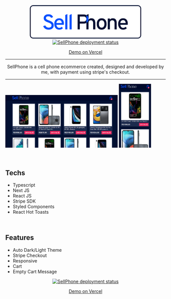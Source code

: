 <div align="center">
  <img 
    src="https://raw.githubusercontent.com/fernandohos/sellphone/253b55b8e2e256b6a085a6f43a235748c0a43a09/.github/github-title.svg" 
    alt="sellphone title" 
    width="350px"
  />
</div>


<div align="center">
  <a href="https://sell-phone.vercel.app">
    <img src="https://therealsujitk-vercel-badge.vercel.app/?app=sell-phone&style=for-the-badge" alt="SellPhone deployment status" />
    <p>Demo on Vercel</p>
  </a>
</div>

***

<p align="center">SellPhone is a cell phone ecommerce created, designed and developed by me, with payment using stripe's checkout.</p>

***

<div>
  <img src="https://github.com/fernandohos/sellphone/blob/main/.github/desktop.png?raw=true" alt="sellphone desktop screenshot" width="70%" />
  <img src="https://github.com/fernandohos/sellphone/blob/main/.github/mobile.png" alt="sellphone mobile screenshot" width="20%" />
</div>

<br>
<br>

## Techs

 - Typescript
 - Next JS
 - React JS
 - Stripe SDK
 - Styled Components
 - React Hot Toasts

<br>

## Features

 - Auto Dark/Light Theme 
 - Stripe Checkout
 - Responsive
 - Cart
 - Empty Cart Message



<div align="center">
  <a href="https://sell-phone.vercel.app">
    <img src="https://therealsujitk-vercel-badge.vercel.app/?app=sell-phone&style=for-the-badge" alt="SellPhone deployment status" />
    <p>Demo on Vercel</p>
  </a>
</div>
